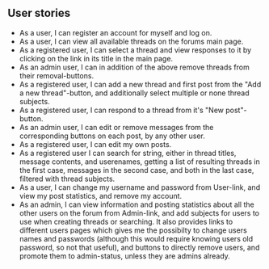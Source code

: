 ## User stories
  * As a user, I can register an account for myself and log on.
  * As a user, I can view all available threads on the forums main page.
  * As a registered user, I can select a thread and view responses to it by clicking on the link in its title in the main page.
  * As an admin user, I can in addition of the above remove threads from their removal-buttons.
  * As a registered user, I can add a new thread and first post from the "Add a new thread"-button, and additionally select multiple or none thread subjects.
  * As a registered user, I can respond to a thread from it's "New post"-button.
  * As an admin user, I can edit or remove messages from the corresponding buttons on each post, by any other user.
  * As a registered user, I can edit my own posts.
  * As a registered user I can search for string, either in thread titles, message contents, and userenames, getting a list of resulting threads in the first case, messages in the second case, and both in the last case, filtered with thread subjects.  
  * As a user, I can change my username and password from User-link, and view my post statistics, and remove my account.
  * As an admin, I can view information and posting statistics about all the other users on the forum from Admin-link, and add subjects for users to use when creating threads or searching. It also provides links to different users pages which gives me the possibilty to change users names and passwords (although this would require knowing users old password, so not that useful), and buttons to directly remove users, and promote them to admin-status, unless they are admins already.

